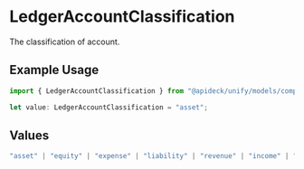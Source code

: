 # LedgerAccountClassification

The classification of account.

## Example Usage

```typescript
import { LedgerAccountClassification } from "@apideck/unify/models/components";

let value: LedgerAccountClassification = "asset";
```

## Values

```typescript
"asset" | "equity" | "expense" | "liability" | "revenue" | "income" | "other_income" | "other_expense" | "costs_of_sales" | "other"
```